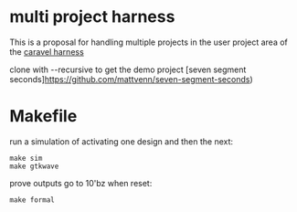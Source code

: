 # multi project harness

This is a proposal for handling multiple projects in the user project area of the [caravel harness](https://github.com/efabless/caravel)

clone with --recursive to get the demo project [seven segment seconds]https://github.com/mattvenn/seven-segment-seconds)

# Makefile

run a simulation of activating one design and then the next:

    make sim
    make gtkwave

prove outputs go to 10'bz when reset:

    make formal

